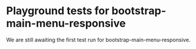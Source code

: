 # Playground tests for bootstrap-main-menu-responsive
We are still awaiting the first test run for bootstrap-main-menu-responsive.
